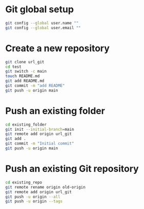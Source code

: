 # Git global setup
```sh
git config --global user.name ""
git config --global user.email ""
```
# Create a new repository
```sh
git clone url_git
cd test
git switch -c main
touch README.md
git add README.md
git commit -m "add README"
git push -u origin main
```
# Push an existing folder
```sh
cd existing_folder
git init --initial-branch=main
git remote add origin url_git
git add .
git commit -m "Initial commit"
git push -u origin main
```
# Push an existing Git repository
```sh
cd existing_repo
git remote rename origin old-origin
git remote add origin url_git
git push -u origin --all
git push -u origin --tags
```